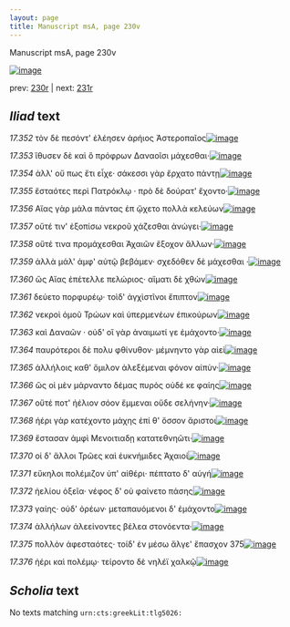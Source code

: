 ```yaml
---
layout: page
title: Manuscript msA, page 230v
---
```


Manuscript msA, page 230v

[![image](http://www.homermultitext.org/iipsrv?OBJ=IIP,1.0&FIF=/project/homer/pyramidal/deepzoom/hmt/vaimg/2017a/VA230VN_0732.tif&WID=100&CVT=JPEG)](http://www.homermultitext.org/ict2/?urn=urn:cite2:hmt:vaimg.2017a:VA230VN_0732)

prev:  [230r](../230r) | next:  [231r](../231r)

## *Iliad* text

*17.352* <a id="17.352"/> τὸν δὲ πεσόντ' ἐλέησεν ἀρήιος Ἀστεροπαῖος[![image](http://www.homermultitext.org/iipsrv?OBJ=IIP,1.0&FIF=/project/homer/pyramidal/deepzoom/hmt/vaimg/2017a/VA230VN_0732.tif&RGN=0.491,0.2314,0.34,0.0255&WID=1000&CVT=JPEG)](http://www.homermultitext.org/ict2/?urn=urn:cite2:hmt:vaimg.2017a:VA230VN_0732@0.491,0.2314,0.34,0.0255)

*17.353* <a id="17.353"/> ἴθυσεν δὲ καὶ ὃ πρόφρων Δαναοῖσι μάχεσθαι·[![image](http://www.homermultitext.org/iipsrv?OBJ=IIP,1.0&FIF=/project/homer/pyramidal/deepzoom/hmt/vaimg/2017a/VA230VN_0732.tif&RGN=0.499,0.2509,0.322,0.0255&WID=1000&CVT=JPEG)](http://www.homermultitext.org/ict2/?urn=urn:cite2:hmt:vaimg.2017a:VA230VN_0732@0.499,0.2509,0.322,0.0255)

*17.354* <a id="17.354"/> ἀλλ' οὔ πως ἔτι εἶχε· σάκεσσι γὰρ ἔρχατο πάντῃ[![image](http://www.homermultitext.org/iipsrv?OBJ=IIP,1.0&FIF=/project/homer/pyramidal/deepzoom/hmt/vaimg/2017a/VA230VN_0732.tif&RGN=0.501,0.2675,0.351,0.0255&WID=1000&CVT=JPEG)](http://www.homermultitext.org/ict2/?urn=urn:cite2:hmt:vaimg.2017a:VA230VN_0732@0.501,0.2675,0.351,0.0255)

*17.355* <a id="17.355"/> ἔσταότες περὶ Πατρόκλῳ · πρὸ δὲ δούρατ' ἔχοντο·[![image](http://www.homermultitext.org/iipsrv?OBJ=IIP,1.0&FIF=/project/homer/pyramidal/deepzoom/hmt/vaimg/2017a/VA230VN_0732.tif&RGN=0.501,0.2847,0.354,0.0255&WID=1000&CVT=JPEG)](http://www.homermultitext.org/ict2/?urn=urn:cite2:hmt:vaimg.2017a:VA230VN_0732@0.501,0.2847,0.354,0.0255)

*17.356* <a id="17.356"/> Αἴας γὰρ μάλα πάντας ἐπ ᾤχετο πολλὰ κελεύων[![image](http://www.homermultitext.org/iipsrv?OBJ=IIP,1.0&FIF=/project/homer/pyramidal/deepzoom/hmt/vaimg/2017a/VA230VN_0732.tif&RGN=0.5,0.302,0.368,0.0255&WID=1000&CVT=JPEG)](http://www.homermultitext.org/ict2/?urn=urn:cite2:hmt:vaimg.2017a:VA230VN_0732@0.5,0.302,0.368,0.0255)

*17.357* <a id="17.357"/> οὔτέ τιν' ἐξοπίσω νεκροῦ χάζεσθαι ἀνώγει·[![image](http://www.homermultitext.org/iipsrv?OBJ=IIP,1.0&FIF=/project/homer/pyramidal/deepzoom/hmt/vaimg/2017a/VA230VN_0732.tif&RGN=0.502,0.3193,0.331,0.0255&WID=1000&CVT=JPEG)](http://www.homermultitext.org/ict2/?urn=urn:cite2:hmt:vaimg.2017a:VA230VN_0732@0.502,0.3193,0.331,0.0255)

*17.358* <a id="17.358"/> οὔτέ τινα προμάχεσθαι Ἀχαιῶν ἔξοχον ἄλλων·[![image](http://www.homermultitext.org/iipsrv?OBJ=IIP,1.0&FIF=/project/homer/pyramidal/deepzoom/hmt/vaimg/2017a/VA230VN_0732.tif&RGN=0.504,0.3358,0.331,0.0255&WID=1000&CVT=JPEG)](http://www.homermultitext.org/ict2/?urn=urn:cite2:hmt:vaimg.2017a:VA230VN_0732@0.504,0.3358,0.331,0.0255)

*17.359* <a id="17.359"/> ἀλλὰ μάλ' ἀμφ' αὐτῷ βεβάμεν· σχεδόθεν δὲ μάχεσθαι ·[![image](http://www.homermultitext.org/iipsrv?OBJ=IIP,1.0&FIF=/project/homer/pyramidal/deepzoom/hmt/vaimg/2017a/VA230VN_0732.tif&RGN=0.502,0.3539,0.372,0.0255&WID=1000&CVT=JPEG)](http://www.homermultitext.org/ict2/?urn=urn:cite2:hmt:vaimg.2017a:VA230VN_0732@0.502,0.3539,0.372,0.0255)

*17.360* <a id="17.360"/> ὣς Αἴας ἐπέτελλε πελώριος· αἵματι δὲ χθὼν[![image](http://www.homermultitext.org/iipsrv?OBJ=IIP,1.0&FIF=/project/homer/pyramidal/deepzoom/hmt/vaimg/2017a/VA230VN_0732.tif&RGN=0.489,0.3749,0.34,0.0255&WID=1000&CVT=JPEG)](http://www.homermultitext.org/ict2/?urn=urn:cite2:hmt:vaimg.2017a:VA230VN_0732@0.489,0.3749,0.34,0.0255)

*17.361* <a id="17.361"/> δεύετο πορφυρέῳ· τοὶδ' ἀγχὶστῖνοι ἔπιπτον[![image](http://www.homermultitext.org/iipsrv?OBJ=IIP,1.0&FIF=/project/homer/pyramidal/deepzoom/hmt/vaimg/2017a/VA230VN_0732.tif&RGN=0.5,0.3922,0.322,0.0255&WID=1000&CVT=JPEG)](http://www.homermultitext.org/ict2/?urn=urn:cite2:hmt:vaimg.2017a:VA230VN_0732@0.5,0.3922,0.322,0.0255)

*17.362* <a id="17.362"/> νεκροὶ ὁμοῦ Τρώων καὶ ὑπερμενέων ἐπικούρων[![image](http://www.homermultitext.org/iipsrv?OBJ=IIP,1.0&FIF=/project/homer/pyramidal/deepzoom/hmt/vaimg/2017a/VA230VN_0732.tif&RGN=0.506,0.4095,0.355,0.0255&WID=1000&CVT=JPEG)](http://www.homermultitext.org/ict2/?urn=urn:cite2:hmt:vaimg.2017a:VA230VN_0732@0.506,0.4095,0.355,0.0255)

*17.363* <a id="17.363"/> καὶ Δαναῶν · οὐδ' οἳ γὰρ ἀναιμωτί γε ἐμάχοντο·[![image](http://www.homermultitext.org/iipsrv?OBJ=IIP,1.0&FIF=/project/homer/pyramidal/deepzoom/hmt/vaimg/2017a/VA230VN_0732.tif&RGN=0.503,0.4252,0.341,0.0255&WID=1000&CVT=JPEG)](http://www.homermultitext.org/ict2/?urn=urn:cite2:hmt:vaimg.2017a:VA230VN_0732@0.503,0.4252,0.341,0.0255)

*17.364* <a id="17.364"/> παυρότεροι δὲ πολυ φθίνυθον· μέμνηντο γὰρ αἰεὶ[![image](http://www.homermultitext.org/iipsrv?OBJ=IIP,1.0&FIF=/project/homer/pyramidal/deepzoom/hmt/vaimg/2017a/VA230VN_0732.tif&RGN=0.501,0.4448,0.341,0.0255&WID=1000&CVT=JPEG)](http://www.homermultitext.org/ict2/?urn=urn:cite2:hmt:vaimg.2017a:VA230VN_0732@0.501,0.4448,0.341,0.0255)

*17.365* <a id="17.365"/> ἀλλήλοις καθ' ὅμιλον ἀλεξέμεναι φόνον αἰπὺν·[![image](http://www.homermultitext.org/iipsrv?OBJ=IIP,1.0&FIF=/project/homer/pyramidal/deepzoom/hmt/vaimg/2017a/VA230VN_0732.tif&RGN=0.5,0.4613,0.341,0.0255&WID=1000&CVT=JPEG)](http://www.homermultitext.org/ict2/?urn=urn:cite2:hmt:vaimg.2017a:VA230VN_0732@0.5,0.4613,0.341,0.0255)

*17.366* <a id="17.366"/> ὣς οἱ μὲν μάρναντο δέμας πυρὸς οὐδέ κε φαίης[![image](http://www.homermultitext.org/iipsrv?OBJ=IIP,1.0&FIF=/project/homer/pyramidal/deepzoom/hmt/vaimg/2017a/VA230VN_0732.tif&RGN=0.491,0.4771,0.361,0.0255&WID=1000&CVT=JPEG)](http://www.homermultitext.org/ict2/?urn=urn:cite2:hmt:vaimg.2017a:VA230VN_0732@0.491,0.4771,0.361,0.0255)

*17.367* <a id="17.367"/> οὔτέ ποτ' ἠέλιον σόον ἔμμεναι οὔδε σελήνην·[![image](http://www.homermultitext.org/iipsrv?OBJ=IIP,1.0&FIF=/project/homer/pyramidal/deepzoom/hmt/vaimg/2017a/VA230VN_0732.tif&RGN=0.505,0.4974,0.339,0.0203&WID=1000&CVT=JPEG)](http://www.homermultitext.org/ict2/?urn=urn:cite2:hmt:vaimg.2017a:VA230VN_0732@0.505,0.4974,0.339,0.0203)

*17.368* <a id="17.368"/> ἠέρι γὰρ κατέχοντο μάχης ἐπί θ' ὅσσον ἄριστοι[![image](http://www.homermultitext.org/iipsrv?OBJ=IIP,1.0&FIF=/project/homer/pyramidal/deepzoom/hmt/vaimg/2017a/VA230VN_0732.tif&RGN=0.504,0.5139,0.339,0.0203&WID=1000&CVT=JPEG)](http://www.homermultitext.org/ict2/?urn=urn:cite2:hmt:vaimg.2017a:VA230VN_0732@0.504,0.5139,0.339,0.0203)

*17.369* <a id="17.369"/> ἕστασαν ἀμφὶ Μενοιτιαδῃ κατατεθνηῶτι·[![image](http://www.homermultitext.org/iipsrv?OBJ=IIP,1.0&FIF=/project/homer/pyramidal/deepzoom/hmt/vaimg/2017a/VA230VN_0732.tif&RGN=0.503,0.5312,0.333,0.0203&WID=1000&CVT=JPEG)](http://www.homermultitext.org/ict2/?urn=urn:cite2:hmt:vaimg.2017a:VA230VN_0732@0.503,0.5312,0.333,0.0203)

*17.370* <a id="17.370"/> οἱ δ' ἄλλοι Τρῶες καὶ ἐυκνήμιδες Ἀχαιοί[![image](http://www.homermultitext.org/iipsrv?OBJ=IIP,1.0&FIF=/project/homer/pyramidal/deepzoom/hmt/vaimg/2017a/VA230VN_0732.tif&RGN=0.495,0.5492,0.321,0.0203&WID=1000&CVT=JPEG)](http://www.homermultitext.org/ict2/?urn=urn:cite2:hmt:vaimg.2017a:VA230VN_0732@0.495,0.5492,0.321,0.0203)

*17.371* <a id="17.371"/> εὔκηλοι πολέμιζον ὑπ' αἰθέρι· πέπτατο δ' αὐγή[![image](http://www.homermultitext.org/iipsrv?OBJ=IIP,1.0&FIF=/project/homer/pyramidal/deepzoom/hmt/vaimg/2017a/VA230VN_0732.tif&RGN=0.504,0.565,0.344,0.0203&WID=1000&CVT=JPEG)](http://www.homermultitext.org/ict2/?urn=urn:cite2:hmt:vaimg.2017a:VA230VN_0732@0.504,0.565,0.344,0.0203)

*17.372* <a id="17.372"/> ἠελίου ὀξεῖα· νέφος δ' οὐ φαίνετο πάσης[![image](http://www.homermultitext.org/iipsrv?OBJ=IIP,1.0&FIF=/project/homer/pyramidal/deepzoom/hmt/vaimg/2017a/VA230VN_0732.tif&RGN=0.505,0.5838,0.321,0.0203&WID=1000&CVT=JPEG)](http://www.homermultitext.org/ict2/?urn=urn:cite2:hmt:vaimg.2017a:VA230VN_0732@0.505,0.5838,0.321,0.0203)

*17.373* <a id="17.373"/> γαίης· οὐδ' ὀρέων· μεταπαυόμενοι δ' ἐμάχοντο[![image](http://www.homermultitext.org/iipsrv?OBJ=IIP,1.0&FIF=/project/homer/pyramidal/deepzoom/hmt/vaimg/2017a/VA230VN_0732.tif&RGN=0.505,0.6018,0.352,0.0218&WID=1000&CVT=JPEG)](http://www.homermultitext.org/ict2/?urn=urn:cite2:hmt:vaimg.2017a:VA230VN_0732@0.505,0.6018,0.352,0.0218)

*17.374* <a id="17.374"/> ἀλλήλων ἀλεείνοντες βέλεα στονόεντα·[![image](http://www.homermultitext.org/iipsrv?OBJ=IIP,1.0&FIF=/project/homer/pyramidal/deepzoom/hmt/vaimg/2017a/VA230VN_0732.tif&RGN=0.503,0.6183,0.313,0.0218&WID=1000&CVT=JPEG)](http://www.homermultitext.org/ict2/?urn=urn:cite2:hmt:vaimg.2017a:VA230VN_0732@0.503,0.6183,0.313,0.0218)

*17.375* <a id="17.375"/> πολλὸν ἀφεσταότες· τοίδ' ἐν μέσω ἄλγε' ἔπασχον 375[![image](http://www.homermultitext.org/iipsrv?OBJ=IIP,1.0&FIF=/project/homer/pyramidal/deepzoom/hmt/vaimg/2017a/VA230VN_0732.tif&RGN=0.504,0.6356,0.347,0.0233&WID=1000&CVT=JPEG)](http://www.homermultitext.org/ict2/?urn=urn:cite2:hmt:vaimg.2017a:VA230VN_0732@0.504,0.6356,0.347,0.0233)

*17.376* <a id="17.376"/> ἠέρι καὶ πολέμῳ· τείροντο δὲ νηλέϊ χαλκῷ[![image](http://www.homermultitext.org/iipsrv?OBJ=IIP,1.0&FIF=/project/homer/pyramidal/deepzoom/hmt/vaimg/2017a/VA230VN_0732.tif&RGN=0.503,0.6499,0.356,0.0248&WID=1000&CVT=JPEG)](http://www.homermultitext.org/ict2/?urn=urn:cite2:hmt:vaimg.2017a:VA230VN_0732@0.503,0.6499,0.356,0.0248)

## *Scholia* text

No texts matching `urn:cts:greekLit:tlg5026:`